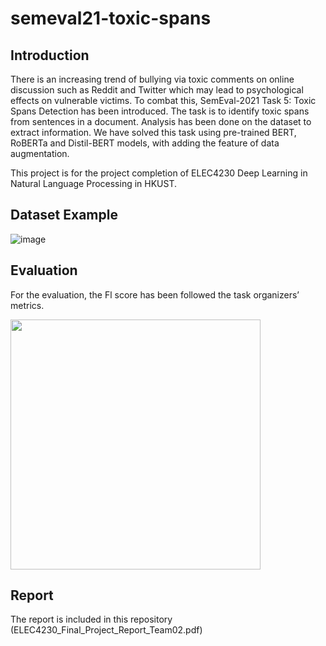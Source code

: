 # semeval21-toxic-spans

## Introduction

There is an increasing trend of bullying via toxic comments on online discussion such as Reddit and Twitter which may lead to psychological effects on vulnerable victims. To combat this, SemEval-2021 Task 5: Toxic Spans Detection has been introduced. The task is to identify toxic spans from sentences in a document. Analysis has been done on the dataset to extract information. We have solved this task using pre-trained BERT, RoBERTa and Distil-BERT models, with adding the feature of data augmentation.

This project is for the project completion of ELEC4230 Deep Learning in Natural Language Processing in HKUST.

## Dataset Example
![image](https://user-images.githubusercontent.com/59245065/145703020-42fe2a57-c205-46a1-9375-de7034a7ee30.png)

## Evaluation
For the evaluation, the Fl score has been followed the task organizers’ metrics.

<img src="https://user-images.githubusercontent.com/59245065/145701995-7238c978-fc2b-448e-8e5c-4730681dd692.png" width="400"/>

## Report
The report is included in this repository (ELEC4230_Final_Project_Report_Team02.pdf)

